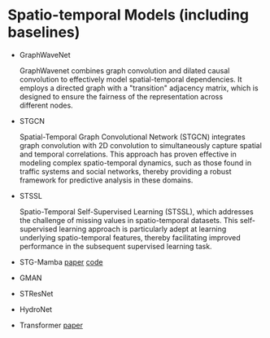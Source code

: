 # Spatio-temporal Models (including baselines)

- GraphWaveNet
  
    GraphWavenet combines graph convolution and dilated causal convolution to effectively model spatial-temporal dependencies. It employs      a directed graph with a "transition" adjacency matrix, which is designed to ensure the fairness of the representation across     
    different nodes.
  
- STGCN

    Spatial-Temporal Graph Convolutional Network (STGCN) integrates graph convolution with 2D convolution to simultaneously capture 
    spatial and temporal correlations. This approach has proven effective in modeling complex spatio-temporal dynamics, such as those 
    found in traffic systems and social networks, thereby providing a robust framework for predictive analysis in these domains.

- STSSL
  
     Spatio-Temporal Self-Supervised Learning (STSSL), which addresses the challenge of missing values in spatio-temporal datasets. This 
     self-supervised learning approach is particularly adept at learning underlying spatio-temporal features, thereby facilitating improved
     performance in the subsequent supervised learning task.
  
- STG-Mamba [paper](https://arxiv.org/pdf/2403.12418) [code](https://github.com/LincanLi98/STG-Mamba) 
  
- GMAN
     
- STResNet
  
- HydroNet
  
- Transformer [paper](https://arxiv.org/abs/1706.03762) 
